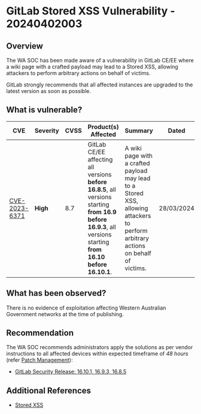 # GitLab Stored XSS Vulnerability - 20240402003

## Overview

The WA SOC has been made aware of a vulnerability in GitLab CE/EE where a wiki page with a crafted payload may lead to a Stored XSS, allowing attackers to perform arbitrary actions on behalf of victims.

GitLab strongly recommends that all affected instances are upgraded to the latest version as soon as possible.

## What is vulnerable?

| CVE    | Severity     | CVSS | Product(s) Affected | Summary | Dated |
| ------ | ------------ | ---- | ------------------- | ------- | ----- |
| [CVE-2023-6371](https://nvd.nist.gov/vuln/detail/CVE-2023-6371) | **High** | 8.7  | GitLab CE/EE affecting all versions **before 16.8.5**, all versions starting **from 16.9 before 16.9.3**, all versions starting **from 16.10 before 16.10.1**. | A wiki page with a crafted payload may lead to a Stored XSS, allowing attackers to perform arbitrary actions on behalf of victims.        | 28/03/2024      |

## What has been observed?

There is no evidence of exploitation affecting Western Australian Government networks at the time of publishing.

## Recommendation

The WA SOC recommends administrators apply the solutions as per vendor instructions to all affected devices within expected timeframe of *48 hours* (refer [Patch Management](../guidelines/patch-management.md)):

- [GitLab Security Release: 16.10.1, 16.9.3, 16.8.5](https://about.gitlab.com/releases/2024/03/27/security-release-gitlab-16-10-1-released/)

## Additional References

- [Stored XSS](https://portswigger.net/web-security/cross-site-scripting/stored)
